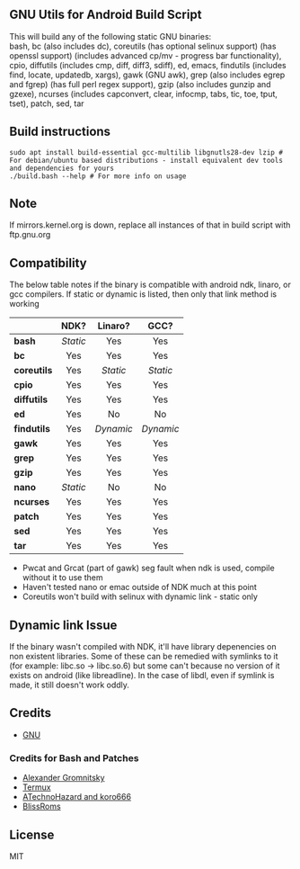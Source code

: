 ## GNU Utils for Android Build Script ##

This will build any of the following static GNU binaries:<br/>
bash, bc (also includes dc), coreutils (has optional selinux support) (has openssl support) (includes advanced cp/mv - progress bar functionality), cpio, diffutils (includes cmp, diff, diff3, sdiff), ed, emacs, findutils (includes find, locate, updatedb, xargs), gawk (GNU awk), grep (also includes egrep and fgrep) (has full perl regex support), gzip (also includes gunzip and gzexe), ncurses (includes capconvert, clear, infocmp, tabs, tic, toe, tput, tset), patch, sed, tar

## Build instructions

```
sudo apt install build-essential gcc-multilib libgnutls28-dev lzip # For debian/ubuntu based distributions - install equivalent dev tools and dependencies for yours
./build.bash --help # For more info on usage
```

## Note

If mirrors.kernel.org is down, replace all instances of that in build script with ftp.gnu.org

## Compatibility

The below table notes if the binary is compatible with android ndk, linaro, or gcc compilers. If static or dynamic is listed, then only that link method is working

|           | NDK?    | Linaro? | GCC?   |
| --------- |:-------:|:-------:|:------:|
| **bash**      | *Static*  | Yes     | Yes    |
| **bc**        | Yes     | Yes     | Yes    |
| **coreutils** | Yes     | *Static*  | *Static*  |
| **cpio**      | Yes     | Yes     | Yes    |
| **diffutils** | Yes     | Yes     | Yes    |
| **ed**        | Yes     | No      | No     |
| **findutils** | Yes     | *Dynamic* | *Dynamic* |
| **gawk**      | Yes     | Yes     | Yes    |
| **grep**      | Yes       | Yes     | Yes    |
| **gzip**      | Yes     | Yes     | Yes    |
| **nano**      | *Static* | No     | No     |
| **ncurses**   | Yes     | Yes     | Yes    |
| **patch**     | Yes     | Yes     | Yes    |
| **sed**       | Yes     | Yes     | Yes    |
| **tar**       | Yes     | Yes     | Yes    |

* Pwcat and Grcat (part of gawk) seg fault when ndk is used, compile without it to use them<br/>
* Haven't tested nano or emac outside of NDK much at this point
* Coreutils won't build with selinux with dynamic link - static only

## Dynamic link Issue

If the binary wasn't compiled with NDK, it'll have library depenencies on non existent libraries. Some of these can be remedied with symlinks to it (for example: libc.so -> libc.so.6) but some can't because no version of it exists on android (like libreadline). In the case of libdl, even if symlink is made, it still doesn't work oddly.

## Credits

* [GNU](https://www.gnu.org/software/)

### Credits for Bash and Patches

* [Alexander Gromnitsky](https://github.com/gromnitsky/bash-on-android)
* [Termux](https://github.com/termux/termux-packages/tree/master/packages/bash)
* [ATechnoHazard and koro666](https://github.com/ATechnoHazard/bash_patches)
* [BlissRoms](https://github.com/BlissRoms/platform_external_bash)

## License

  MIT
